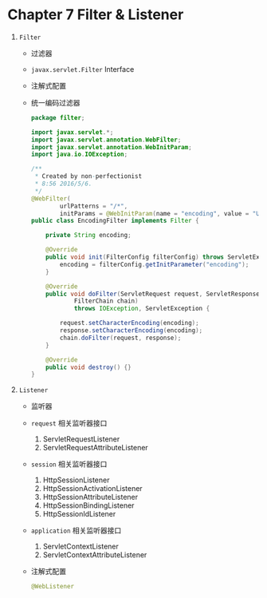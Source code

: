 # Chapter 7 Filter & Listener

1. `Filter`
    - 过滤器
    - `javax.servlet.Filter` Interface
    - 注解式配置
    - 统一编码过滤器

      ```java
      package filter;

      import javax.servlet.*;
      import javax.servlet.annotation.WebFilter;
      import javax.servlet.annotation.WebInitParam;
      import java.io.IOException;

      /**
       * Created by non-perfectionist
       * 8:56 2016/5/6.
       */
      @WebFilter(
              urlPatterns = "/*",
              initParams = @WebInitParam(name = "encoding", value = "UTF-8"))
      public class EncodingFilter implements Filter {

          private String encoding;

          @Override
          public void init(FilterConfig filterConfig) throws ServletException {
              encoding = filterConfig.getInitParameter("encoding");
          }

          @Override
          public void doFilter(ServletRequest request, ServletResponse response, 
                  FilterChain chain)
                  throws IOException, ServletException {

              request.setCharacterEncoding(encoding);
              response.setCharacterEncoding(encoding);
              chain.doFilter(request, response);
          }

          @Override
          public void destroy() {}
      }
      ```
     
2. `Listener`
    - 监听器
    - `request` 相关监听器接口
        1. ServletRequestListener
        2. ServletRequestAttributeListener
    - `session` 相关监听器接口
        1. HttpSessionListener
        2. HttpSessionActivationListener
        3. HttpSessionAttributeListener
        4. HttpSessionBindingListener
        5. HttpSessionIdListener
    - `application` 相关监听器接口
        1. ServletContextListener
        2. ServletContextAttributeListener
    - 注解式配置
        
        ```java
        @WebListener
        ```